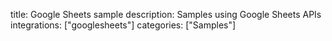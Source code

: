 title: Google Sheets sample
description: Samples using Google Sheets APIs
integrations: ["googlesheets"]
categories: ["Samples"]
